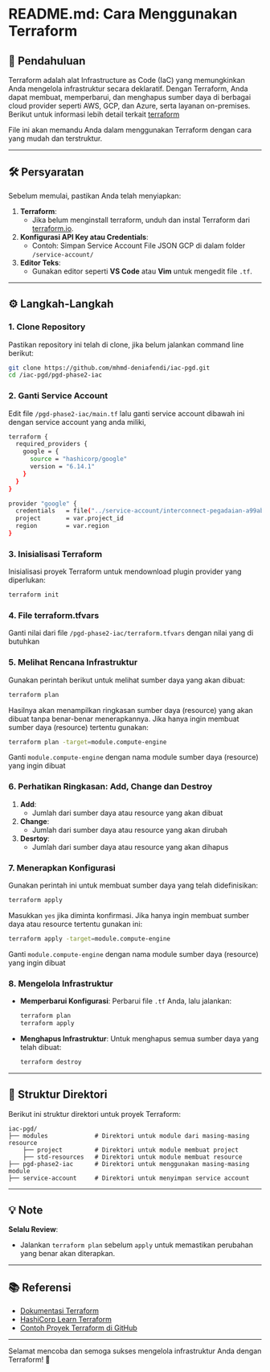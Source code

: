 
# README.md: Cara Menggunakan Terraform

## 📘 **Pendahuluan**
Terraform adalah alat Infrastructure as Code (IaC) yang memungkinkan Anda mengelola infrastruktur secara deklaratif. Dengan Terraform, Anda dapat membuat, memperbarui, dan menghapus sumber daya di berbagai cloud provider seperti AWS, GCP, dan Azure, serta layanan on-premises. Berikut untuk informasi lebih detail terkait [terraform](https://www.terraform.io/)

File ini akan memandu Anda dalam menggunakan Terraform dengan cara yang mudah dan terstruktur.

---

## 🛠 **Persyaratan**
Sebelum memulai, pastikan Anda telah menyiapkan:
1. **Terraform**:
   - Jika belum menginstall terraform, unduh dan instal Terraform dari [terraform.io](https://www.terraform.io/downloads).
2. **Konfigurasi API Key atau Credentials**:
   - Contoh: Simpan Service Account File JSON GCP di dalam folder `/service-account/`
3. **Editor Teks**:
   - Gunakan editor seperti **VS Code** atau **Vim** untuk mengedit file `.tf`.

---

## ⚙️ **Langkah-Langkah**

### 1. **Clone Repository**
Pastikan repository ini telah di clone, jika belum jalankan command line berikut:
```bash
git clone https://github.com/mhmd-deniafendi/iac-pgd.git
cd /iac-pgd/pgd-phase2-iac
```

### 2. **Ganti Service Account**
Edit file `/pgd-phase2-iac/main.tf` lalu ganti service account dibawah ini dengan service account yang anda miliki,
```bash
terraform {
  required_providers {
    google = {
      source = "hashicorp/google"
      version = "6.14.1"
    }
  }
}

provider "google" {
  credentials   = file("../service-account/interconnect-pegadaian-a99abbfe73b8.json")
  project       = var.project_id
  region        = var.region
}
```

### 3. **Inisialisasi Terraform**
Inisialisasi proyek Terraform untuk mendownload plugin provider yang diperlukan:
```bash
terraform init
```

### 4. **File terraform.tfvars**
Ganti nilai dari file `/pgd-phase2-iac/terraform.tfvars` dengan nilai yang di butuhkan

### 5. **Melihat Rencana Infrastruktur**
Gunakan perintah berikut untuk melihat sumber daya yang akan dibuat:
```bash
terraform plan
```

Hasilnya akan menampilkan ringkasan sumber daya (resource) yang akan dibuat tanpa benar-benar menerapkannya. Jika hanya ingin membuat sumber daya (resource) tertentu gunakan:
```bash
terraform plan -target=module.compute-engine
```
Ganti `module.compute-engine` dengan nama module sumber daya (resource) yang ingin dibuat

### 6. **Perhatikan Ringkasan: Add, Change dan Destroy**
1. **Add**:
   - Jumlah dari sumber daya atau resource yang akan dibuat
2. **Change**:
   - Jumlah dari sumber daya atau resource yang akan dirubah
3. **Desrtoy**:
   - Jumlah dari sumber daya atau resource yang akan dihapus

### 7. **Menerapkan Konfigurasi**
Gunakan perintah ini untuk membuat sumber daya yang telah didefinisikan:
```bash
terraform apply
```
Masukkan `yes` jika diminta konfirmasi. Jika hanya ingin membuat sumber daya atau resource tertentu gunakan ini:
```bash
terraform apply -target=module.compute-engine
```
Ganti `module.compute-engine` dengan nama module sumber daya (resource) yang ingin dibuat

### 8. **Mengelola Infrastruktur**
- **Memperbarui Konfigurasi**: Perbarui file `.tf` Anda, lalu jalankan:
  ```bash
  terraform plan
  terraform apply
  ```

- **Menghapus Infrastruktur**: Untuk menghapus semua sumber daya yang telah dibuat:
  ```bash
  terraform destroy
  ```

---

## 📝 **Struktur Direktori**
Berikut ini struktur direktori untuk proyek Terraform:
```
iac-pgd/
├── modules             # Direktori untuk module dari masing-masing resource
    ├── project         # Direktori untuk module membuat project
    ├── std-resources   # Direktori untuk module membuat resource
├── pgd-phase2-iac      # Direktori untuk menggunakan masing-masing module
├── service-account     # Direktori untuk menyimpan service account
```

---

## 💡 **Note**
**Selalu Review**:
   - Jalankan `terraform plan` sebelum `apply` untuk memastikan perubahan yang benar akan diterapkan.

---

## 📚 **Referensi**
- [Dokumentasi Terraform](https://www.terraform.io/docs)
- [HashiCorp Learn Terraform](https://learn.hashicorp.com/terraform)
- [Contoh Proyek Terraform di GitHub](https://github.com/topics/terraform)

---

Selamat mencoba dan semoga sukses mengelola infrastruktur Anda dengan Terraform! 🚀
